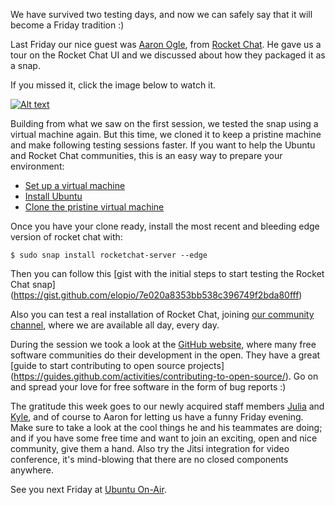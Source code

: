 We have survived two testing days, and now we can safely say that it will become
a Friday tradition :)

Last Friday our nice guest was [Aaron Ogle](https://twitter.com/geekgonecrazy),
from [Rocket Chat](https://rocket.chat/). He gave us a tour on the Rocket Chat
UI and we discussed about how they packaged it as a snap.

If you missed it, click the image below to watch it.

[![Alt text](https://img.youtube.com/vi/9mHhoniKKBk/0.jpg)](https://www.youtube.com/watch?v=9mHhoniKKBk)

Building from what we saw on the first session, we tested the snap
using a virtual machine again. But this time, we cloned it to keep a pristine
machine and make following testing sessions faster. If you want to help the
Ubuntu and Rocket Chat communities, this is an easy way to prepare your
environment:

 * [Set up a virtual machine](http://elopio.net/blog/install-ubuntu-in-vm/)
 * [Install Ubuntu](https://www.ubuntu.com/download/desktop/install-ubuntu-desktop)
 * [Clone the pristine virtual machine](http://elopio.net/blog/pristine-vm/)

Once you have your clone ready, install the most recent and bleeding edge
version of rocket chat with:

    $ sudo snap install rocketchat-server --edge

Then you can follow this
[gist with the initial steps to start testing the Rocket Chat snap]
(https://gist.github.com/elopio/7e020a8353bb538c396749f2bda80fff)

Also you can test a real installation of Rocket Chat, joining
[our community channel](https://rocket.ubuntu.com/channel/community), where we
are available all day, every day.

During the session we took a look at the [GitHub website](https://github.com),
where many free software communities do their development in the open. They have
a great [guide to start contributing to open source projects]
(https://guides.github.com/activities/contributing-to-open-source/). Go on and
spread your love for free software in the form of bug reports :)

The gratitude this week goes to our newly acquired staff members
[Julia](https://twitter.com/la_juyis) and
[Kyle](https://twitter.com/rainveil), and of course to Aaron for letting us
have a funny Friday evening. Make sure to take a look at the cool
things he and his teammates are doing; and if you have some free time and want
to join an exciting, open and nice community, give them a hand. Also try the
Jitsi integration for video conference, it's mind-blowing that there are no
closed components anywhere.

See you next Friday at [Ubuntu On-Air](https://ubuntuonair.com).
